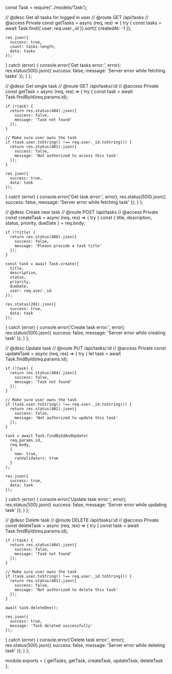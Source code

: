 const Task = require('../models/Task');

// @desc    Get all tasks for logged in user
// @route   GET /api/tasks
// @access  Private
const getTasks = async (req, res) => {
  try {
    const tasks = await Task.find({ user: req.user._id }).sort({ createdAt: -1 });
    
    res.json({
      success: true,
      count: tasks.length,
      data: tasks
    });
  } catch (error) {
    console.error('Get tasks error:', error);
    res.status(500).json({ 
      success: false, 
      message: 'Server error while fetching tasks' 
    });
  }
};

// @desc    Get single task
// @route   GET /api/tasks/:id
// @access  Private
const getTask = async (req, res) => {
  try {
    const task = await Task.findById(req.params.id);

    if (!task) {
      return res.status(404).json({ 
        success: false, 
        message: 'Task not found' 
      });
    }

    // Make sure user owns the task
    if (task.user.toString() !== req.user._id.toString()) {
      return res.status(401).json({ 
        success: false, 
        message: 'Not authorized to access this task' 
      });
    }

    res.json({
      success: true,
      data: task
    });
  } catch (error) {
    console.error('Get task error:', error);
    res.status(500).json({ 
      success: false, 
      message: 'Server error while fetching task' 
    });
  }
};

// @desc    Create new task
// @route   POST /api/tasks
// @access  Private
const createTask = async (req, res) => {
  try {
    const { title, description, status, priority, dueDate } = req.body;

    if (!title) {
      return res.status(400).json({ 
        success: false, 
        message: 'Please provide a task title' 
      });
    }

    const task = await Task.create({
      title,
      description,
      status,
      priority,
      dueDate,
      user: req.user._id
    });

    res.status(201).json({
      success: true,
      data: task
    });
  } catch (error) {
    console.error('Create task error:', error);
    res.status(500).json({ 
      success: false, 
      message: 'Server error while creating task' 
    });
  }
};

// @desc    Update task
// @route   PUT /api/tasks/:id
// @access  Private
const updateTask = async (req, res) => {
  try {
    let task = await Task.findById(req.params.id);

    if (!task) {
      return res.status(404).json({ 
        success: false, 
        message: 'Task not found' 
      });
    }

    // Make sure user owns the task
    if (task.user.toString() !== req.user._id.toString()) {
      return res.status(401).json({ 
        success: false, 
        message: 'Not authorized to update this task' 
      });
    }

    task = await Task.findByIdAndUpdate(
      req.params.id,
      req.body,
      {
        new: true,
        runValidators: true
      }
    );

    res.json({
      success: true,
      data: task
    });
  } catch (error) {
    console.error('Update task error:', error);
    res.status(500).json({ 
      success: false, 
      message: 'Server error while updating task' 
    });
  }
};

// @desc    Delete task
// @route   DELETE /api/tasks/:id
// @access  Private
const deleteTask = async (req, res) => {
  try {
    const task = await Task.findById(req.params.id);

    if (!task) {
      return res.status(404).json({ 
        success: false, 
        message: 'Task not found' 
      });
    }

    // Make sure user owns the task
    if (task.user.toString() !== req.user._id.toString()) {
      return res.status(401).json({ 
        success: false, 
        message: 'Not authorized to delete this task' 
      });
    }

    await task.deleteOne();

    res.json({
      success: true,
      message: 'Task deleted successfully'
    });
  } catch (error) {
    console.error('Delete task error:', error);
    res.status(500).json({ 
      success: false, 
      message: 'Server error while deleting task' 
    });
  }
};

module.exports = {
  getTasks,
  getTask,
  createTask,
  updateTask,
  deleteTask
};
